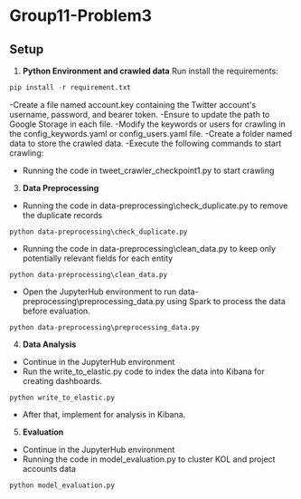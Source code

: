 # Group11-Problem3

## Setup
1. **Python Environment and crawled data**
Run install the requirements: 
```python
pip install -r requirement.txt
```
-Create a file named account.key containing the Twitter account's username, password, and bearer token.
-Ensure to update the path to Google Storage in each file.
-Modify the keywords or users for crawling in the config_keywords.yaml or config_users.yaml file.
-Create a folder named data to store the crawled data.
-Execute the following commands to start crawling:
- Running the code in tweet_crawler_checkpoint1.py  to start crawling
3. **Data Preprocessing**
- Running the code in data-preprocessing\check_duplicate.py to remove the duplicate records
```
python data-preprocessing\check_duplicate.py
```
- Running the code in data-preprocessing\clean_data.py to keep only potentially relevant fields for each entity
```
python data-preprocessing\clean_data.py
```
- Open the JupyterHub environment to run data-preprocessing\preprocessing_data.py using Spark to process the data before evaluation.
```
python data-preprocessing\preprocessing_data.py
```
4. **Data Analysis**
- Continue in the JupyterHub environment
- Run the write_to_elastic.py code to index the data into Kibana for creating dashboards.   
```
python write_to_elastic.py
```
- After that, implement for analysis in Kibana.
5. **Evaluation**
- Continue in the JupyterHub environment
- Running the code in model_evaluation.py to cluster KOL and project accounts data 
```
python model_evaluation.py
```


